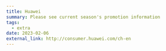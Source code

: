 ```yaml
---
title: Huawei
summary: Please see current season's promotion information
tags:
  - extra
date: 2023-02-06
external_link: http://consumer.huawei.com/ch-en
---
```


